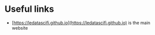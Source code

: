 
# Useful links

- [https://ledatascifi.github.io](https://ledatascifi.github.io) is the main website
